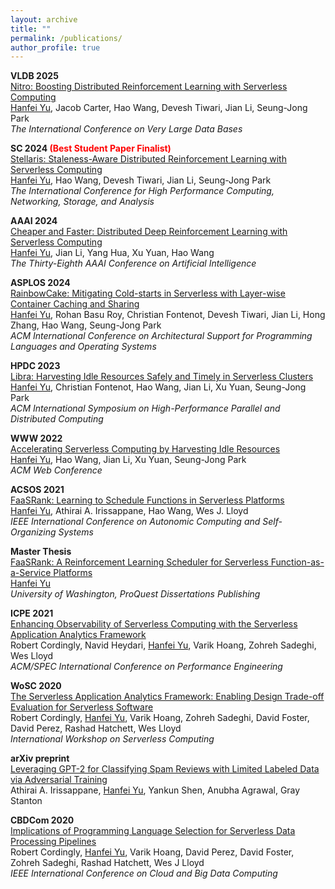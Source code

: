 ```yaml
---
layout: archive
title: ""
permalink: /publications/
author_profile: true
---
```


<!-- {% if author.googlescholar %}
  You can also find my articles on <u><a href="{{author.googlescholar}}">my Google Scholar profile</a>.</u>
{% endif %}

{% include base_path %}

{% for post in site.publications reversed %}
  {% include archive-single.html %}
{% endfor %} -->

**VLDB 2025**  
[Nitro: Boosting Distributed Reinforcement Learning with Serverless Computing](https://hanfeiyu.github.io/publications/)  
<u>Hanfei Yu</u>, Jacob Carter, Hao Wang, Devesh Tiwari, Jian Li, Seung-Jong Park  
*The International Conference on Very Large Data Bases*

**SC 2024 <span style="color:red">(Best Student Paper Finalist)</span>**  
[Stellaris: Staleness-Aware Distributed Reinforcement Learning with Serverless Computing](https://hanfeiyu.github.io/publications/)  
<u>Hanfei Yu</u>, Hao Wang, Devesh Tiwari, Jian Li, Seung-Jong Park  
*The International Conference for High Performance Computing, Networking, Storage, and Analysis*

**AAAI 2024**  
[Cheaper and Faster: Distributed Deep Reinforcement Learning with Serverless Computing](https://ojs.aaai.org/index.php/AAAI/article/view/29592)  
<u>Hanfei Yu</u>, Jian Li, Yang Hua, Xu Yuan, Hao Wang  
*The Thirty-Eighth AAAI Conference on Artificial Intelligence* 

**ASPLOS 2024**  
[RainbowCake: Mitigating Cold-starts in Serverless with Layer-wise Container Caching and Sharing](https://doi.org/10.1145/3617232.3624871)  
<u>Hanfei Yu</u>, Rohan Basu Roy, Christian Fontenot, Devesh Tiwari, Jian Li, Hong Zhang, Hao Wang, Seung-Jong Park  
*ACM International Conference on Architectural Support for Programming Languages and Operating Systems* 

**HPDC 2023**  
[Libra: Harvesting Idle Resources Safely and Timely in Serverless Clusters](https://dl.acm.org/doi/10.1145/3588195.3592996)  
<u>Hanfei Yu</u>, Christian Fontenot, Hao Wang, Jian Li, Xu Yuan, Seung-Jong Park  
*ACM International Symposium on High-Performance Parallel and Distributed Computing* 

**WWW 2022**  
[Accelerating Serverless Computing by Harvesting Idle Resources](https://doi.org/10.1145/3485447.3511979)  
<u>Hanfei Yu</u>, Hao Wang, Jian Li, Xu Yuan, Seung-Jong Park  
*ACM Web Conference* 

**ACSOS 2021**  
[FaaSRank: Learning to Schedule Functions in Serverless Platforms](https://ieeexplore.ieee.org/document/9659513)  
<u>Hanfei Yu</u>, Athirai A. Irissappane, Hao Wang, Wes J. Lloyd  
*IEEE International Conference on Autonomic Computing and Self-Organizing Systems* 

**Master Thesis**  
[FaaSRank: A Reinforcement Learning Scheduler for Serverless Function-as-a-Service Platforms](https://www.proquest.com/docview/2528821952?pq-origsite=gscholar&fromopenview=true)  
<u>Hanfei Yu</u>  
*University of Washington, ProQuest Dissertations Publishing*

**ICPE 2021**  
[Enhancing Observability of Serverless Computing with the Serverless Application Analytics Framework](https://dl.acm.org/doi/10.1145/3447545.3451173)  
Robert Cordingly, Navid Heydari, <u>Hanfei Yu</u>, Varik Hoang, Zohreh Sadeghi, Wes Lloyd  
*ACM/SPEC International Conference on Performance Engineering* 

**WoSC 2020**  
[The Serverless Application Analytics Framework: Enabling Design Trade-off Evaluation for Serverless Software](https://dl.acm.org/doi/10.1145/3429880.3430103)  
Robert Cordingly, <u>Hanfei Yu</u>, Varik Hoang, Zohreh Sadeghi, David Foster, David Perez, Rashad Hatchett, Wes Lloyd  
*International Workshop on Serverless Computing* 

**arXiv preprint**  
[Leveraging GPT-2 for Classifying Spam Reviews with Limited Labeled Data via Adversarial Training](https://arxiv.org/abs/2012.13400)  
Athirai A. Irissappane, <u>Hanfei Yu</u>, Yankun Shen, Anubha Agrawal, Gray Stanton  

**CBDCom 2020**  
[Implications of Programming Language Selection for Serverless Data Processing Pipelines](https://ieeexplore.ieee.org/document/9251194)  
Robert Cordingly, <u>Hanfei Yu</u>, Varik Hoang, David Perez, David Foster, Zohreh Sadeghi, Rashad Hatchett, Wes J Lloyd  
*IEEE International Conference on Cloud and Big Data Computing* 
